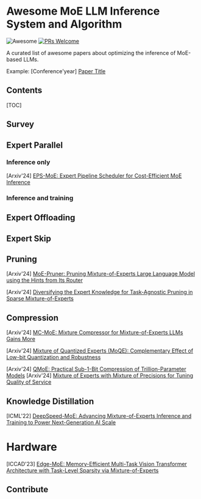 # Awesome MoE LLM Inference System and Algorithm
![Awesome](https://awesome.re/badge.svg)
[![PRs Welcome](https://img.shields.io/badge/PRs-welcome-brightgreen.svg)](https://github.com/JustQJ/awesome-moe-inference/pulls)

A curated list of awesome papers about optimizing the inference of MoE-based LLMs.

Example: [Conference'year] [Paper Title]()

## Contents
[TOC]

## Survey

## Expert Parallel
### Inference only
[Arxiv'24] [EPS-MoE: Expert Pipeline Scheduler for Cost-Efficient MoE Inference](https://arxiv.org/abs/2410.12247)

### Inference and training

## Expert Offloading

## Expert Skip

## Pruning
[Arxiv'24] [MoE-Pruner: Pruning Mixture-of-Experts Large Language Model using the Hints from Its Router](https://arxiv.org/abs/2410.12013)

[Arxiv'24] [Diversifying the Expert Knowledge for Task-Agnostic Pruning in Sparse Mixture-of-Experts](https://arxiv.org/abs/2407.09590)

## Compression
[Arxiv'24] [MC-MoE: Mixture Compressor for Mixture-of-Experts LLMs Gains More](https://arxiv.org/abs/2410.06270)

[Arxiv'24] [Mixture of Quantized Experts (MoQE): Complementary Effect of Low-bit Quantization and Robustness](https://arxiv.org/abs/2310.02410)

[Arxiv'24] [QMoE: Practical Sub-1-Bit Compression of Trillion-Parameter Models](https://arxiv.org/abs/2310.16795)
[Arxiv'24] [Mixture of Experts with Mixture of Precisions for Tuning Quality of Service](https://arxiv.org/abs/2407.14417)

## Knowledge Distillation
[ICML'22] [DeepSpeed-MoE: Advancing Mixture-of-Experts Inference and Training to Power Next-Generation AI Scale](https://proceedings.mlr.press/v162/rajbhandari22a.html)
# Hardware
[ICCAD'23] [Edge-MoE: Memory-Efficient Multi-Task Vision Transformer Architecture with Task-Level Sparsity via Mixture-of-Experts](https://ieeexplore.ieee.org/abstract/document/10323651)
## Contribute

